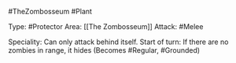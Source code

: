 #TheZombosseum #Plant

Type: #Protector
Area: [[The Zombosseum]]
Attack: #Melee

Speciality: Can only attack behind itself.
Start of turn: If there are no zombies in range, it hides (Becomes #Regular, #Grounded)